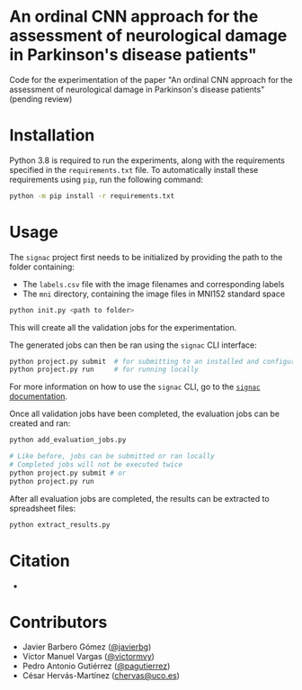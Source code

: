 # An ordinal CNN approach for the assessment of neurological damage in Parkinson's disease patients"
Code for the experimentation of the paper "An ordinal CNN approach for the assessment of neurological damage in Parkinson's disease patients" (pending review)

# Installation
Python 3.8 is required to run the experiments, along with the requirements specified in the `requirements.txt` file. To automatically install these requirements using `pip`, run the following command:

```bash
python -m pip install -r requirements.txt
```

# Usage
The `signac` project first needs to be initialized by providing the path to the folder containing:

* The `labels.csv` file with the image filenames and corresponding labels
* The `mni` directory, containing the image files in MNI152 standard space

```bash
python init.py <path to folder>
```

This will create all the validation jobs for the experimentation.

The generated jobs can then be ran using the `signac` CLI interface:

```bash
python project.py submit  # for submitting to an installed and configured scheduler
python project.py run     # for running locally
```

For more information on how to use the `signac` CLI, go to the  [`signac` documentation](https://docs.signac.io/en/latest/).

Once all validation jobs have been completed, the evaluation jobs can be created and ran:
```bash
python add_evaluation_jobs.py

# Like before, jobs can be submitted or ran locally
# Completed jobs will not be executed twice
python project.py submit # or
python project.py run
```

After all evaluation jobs are completed, the results can be extracted to spreadsheet files:
```bash
python extract_results.py
```

# Citation
-

# Contributors
* Javier Barbero Gómez ([@javierbg](https://github.com/javierbg))
* Víctor Manuel Vargas ([@victormvy](https://github.com/victormvy))
* Pedro Antonio Gutiérrez ([@pagutierrez](https://github.com/pagutierrez))
* César Hervás-Martínez (chervas@uco.es)

